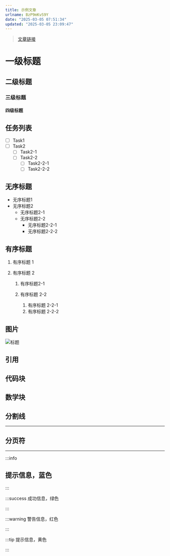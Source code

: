 ```yaml
---
title: 示例文章
urlname: BzP9mKvS9Y
date: "2025-03-05 07:51:34"
updated: "2025-03-05 23:09:47"
---
```


> [文章链接](https://1874-co.getoutline.com/doc/56s65l6l5pah56ug-BzP9mKvS9Y)

# 一级标题

## 二级标题

### 三级标题

#### 四级标题

## 任务列表

- [ ] Task1
- [ ] Task2
  - [ ] Task2-1
  - [ ] Task2-2
    - [ ] Task2-2-1
    - [ ] Task2-2-2

## 无序标题

- 无序标题1
- 无序标题2
  - 无序标题2-1
  - 无序标题2-2
    - 无序标题2-2-1
    - 无序标题2-2-2

## 有序标题

1. 有序标题 1
2. 有序标题 2

   1. 有序标题2-1
   2. 有序标题 2-2

      1. 有序标题 2-2-1
      2. 有序标题 2-2-2

## 图片

![标题](images/8eca994b-ebad-4658-a58e-e6769baa5764.png " =603x471")

## 引用

## 代码块

## 数学块

## 分割线

---

## 分页符

---

:::info

## 提示信息，蓝色

:::

:::success
成功信息，绿色

:::

:::warning
警告信息，红色

:::

:::tip
提示信息，黄色

:::
